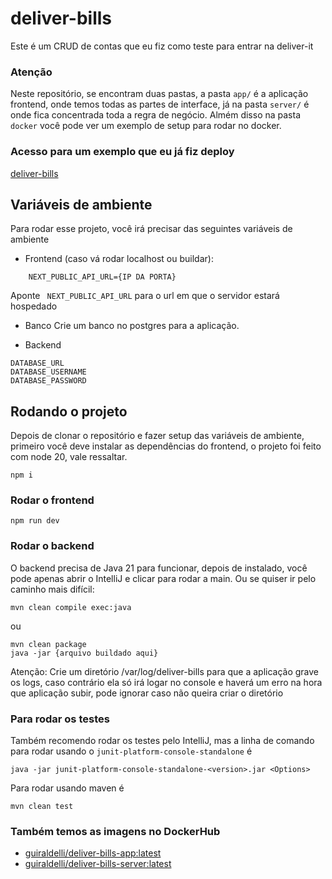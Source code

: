 # deliver-bills

Este é um CRUD de contas que eu fiz como teste para entrar na deliver-it



### Atenção
Neste repositório, se encontram duas pastas, a pasta `app/` é a aplicação frontend, onde temos todas as partes de interface, já na pasta `server/` é onde fica concentrada toda a regra de negócio. Almém disso na pasta `docker` você pode ver um exemplo de setup para rodar no docker.

### Acesso para um exemplo que eu já fiz deploy
[deliver-bills](https://xlr8code.com)
## Variáveis de ambiente

Para rodar esse projeto, você irá precisar das seguintes variáveis de ambiente

- Frontend (caso vá rodar localhost ou buildar):
```
    NEXT_PUBLIC_API_URL={IP DA PORTA}
```
Aponte ` NEXT_PUBLIC_API_URL` para o url em que o servidor estará hospedado

- Banco
Crie um banco no postgres para a aplicação.

- Backend
```
DATABASE_URL
DATABASE_USERNAME
DATABASE_PASSWORD
```





## Rodando o projeto

Depois de clonar o repositório e fazer setup das variáveis de ambiente, primeiro você deve instalar as dependências do frontend, o projeto foi feito com node 20, vale ressaltar.

```
npm i
```

### Rodar o frontend
```
npm run dev
```

### Rodar o backend
O backend precisa de Java 21 para funcionar, depois de instalado, você pode apenas abrir o IntelliJ e clicar para rodar a main. Ou se quiser ir pelo caminho mais difícil:

```
mvn clean compile exec:java
```
ou
```
mvn clean package
java -jar {arquivo buildado aqui}
```
Atenção: Crie um diretório /var/log/deliver-bills para que a aplicação grave os logs, caso contrário ela só irá logar no console e haverá um erro na hora que aplicação subir, pode ignorar caso não queira criar o diretório

### Para rodar os testes
Também recomendo rodar os testes pelo IntelliJ, mas a linha de comando para rodar usando o `junit-platform-console-standalone` é
```
java -jar junit-platform-console-standalone-<version>.jar <Options>
```
Para rodar usando maven é
```
mvn clean test
```

### Também temos as imagens no DockerHub
- [guiraldelli/deliver-bills-app:latest](https://hub.docker.com/repository/docker/guiraldelli/deliver-bills-app/general)
- [guiraldelli/deliver-bills-server:latest](https://hub.docker.com/repository/docker/guiraldelli/deliver-bills-server/general)

